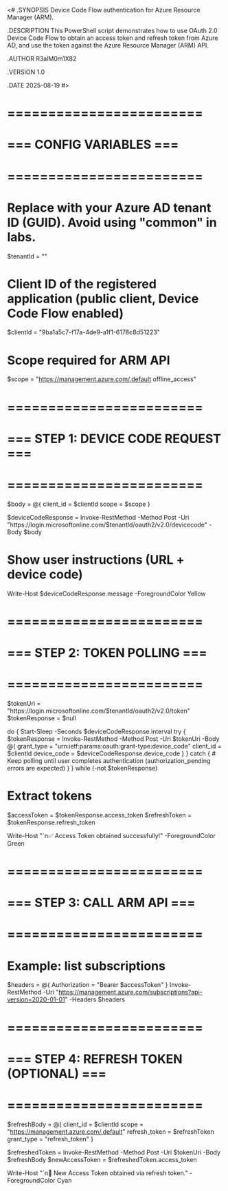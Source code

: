 <#
.SYNOPSIS
    Device Code Flow authentication for Azure Resource Manager (ARM).

.DESCRIPTION
    This PowerShell script demonstrates how to use OAuth 2.0 Device Code Flow
    to obtain an access token and refresh token from Azure AD,
    and use the token against the Azure Resource Manager (ARM) API.

.AUTHOR
    R3alM0m1X82

.VERSION
    1.0

.DATE
    2025-08-19
#>

# ========================
# === CONFIG VARIABLES ===
# ========================

# Replace with your Azure AD tenant ID (GUID). Avoid using "common" in labs.
$tenantId  = "<your-tenant-id>"

# Client ID of the registered application (public client, Device Code Flow enabled)
$clientId  = "9ba1a5c7-f17a-4de9-a1f1-6178c8d51223"

# Scope required for ARM API
$scope     = "https://management.azure.com/.default offline_access"

# ========================
# === STEP 1: DEVICE CODE REQUEST ===
# ========================

$body = @{
    client_id = $clientId
    scope     = $scope
}

$deviceCodeResponse = Invoke-RestMethod -Method Post -Uri "https://login.microsoftonline.com/$tenantId/oauth2/v2.0/devicecode" -Body $body

# Show user instructions (URL + device code)
Write-Host $deviceCodeResponse.message -ForegroundColor Yellow

# ========================
# === STEP 2: TOKEN POLLING ===
# ========================

$tokenUri = "https://login.microsoftonline.com/$tenantId/oauth2/v2.0/token"
$tokenResponse = $null

do {
    Start-Sleep -Seconds $deviceCodeResponse.interval
    try {
        $tokenResponse = Invoke-RestMethod -Method Post -Uri $tokenUri -Body @{
            grant_type  = "urn:ietf:params:oauth:grant-type:device_code"
            client_id   = $clientId
            device_code = $deviceCodeResponse.device_code
        }
    } catch {
        # Keep polling until user completes authentication (authorization_pending errors are expected)
    }
} while (-not $tokenResponse)

# Extract tokens
$accessToken  = $tokenResponse.access_token
$refreshToken = $tokenResponse.refresh_token

Write-Host "`n✅ Access Token obtained successfully!" -ForegroundColor Green

# ========================
# === STEP 3: CALL ARM API ===
# ========================

# Example: list subscriptions
$headers = @{ Authorization = "Bearer $accessToken" }
Invoke-RestMethod -Uri "https://management.azure.com/subscriptions?api-version=2020-01-01" -Headers $headers

# ========================
# === STEP 4: REFRESH TOKEN (OPTIONAL) ===
# ========================

$refreshBody = @{
    client_id     = $clientId
    scope         = "https://management.azure.com/.default"
    refresh_token = $refreshToken
    grant_type    = "refresh_token"
}

$refreshedToken = Invoke-RestMethod -Method Post -Uri $tokenUri -Body $refreshBody
$newAccessToken = $refreshedToken.access_token

Write-Host "`n🔄 New Access Token obtained via refresh token." -ForegroundColor Cyan
